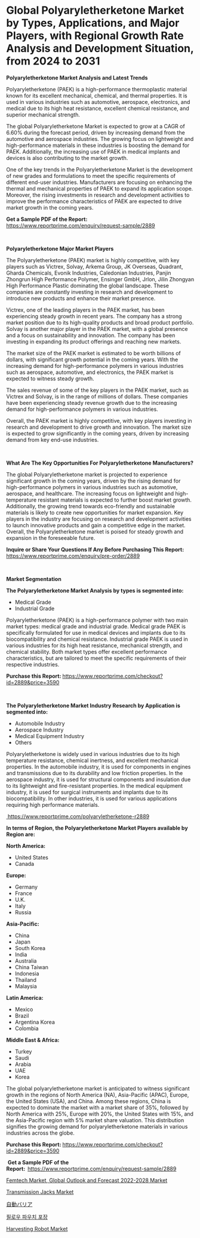 <p><h1>Global Polyaryletherketone Market by Types, Applications, and Major Players, with Regional Growth Rate Analysis and Development Situation, from 2024 to 2031</h1></p><p><strong>Polyaryletherketone Market Analysis and Latest Trends</strong></p>
<p><p>Polyaryletherketone (PAEK) is a high-performance thermoplastic material known for its excellent mechanical, chemical, and thermal properties. It is used in various industries such as automotive, aerospace, electronics, and medical due to its high heat resistance, excellent chemical resistance, and superior mechanical strength.</p><p>The global Polyaryletherketone Market is expected to grow at a CAGR of 6.60% during the forecast period, driven by increasing demand from the automotive and aerospace industries. The growing focus on lightweight and high-performance materials in these industries is boosting the demand for PAEK. Additionally, the increasing use of PAEK in medical implants and devices is also contributing to the market growth.</p><p>One of the key trends in the Polyaryletherketone Market is the development of new grades and formulations to meet the specific requirements of different end-user industries. Manufacturers are focusing on enhancing the thermal and mechanical properties of PAEK to expand its application scope. Moreover, the rising investments in research and development activities to improve the performance characteristics of PAEK are expected to drive market growth in the coming years.</p></p>
<p><strong>Get a Sample PDF of the Report:&nbsp;</strong> <a href="https://www.reportprime.com/enquiry/request-sample/2889">https://www.reportprime.com/enquiry/request-sample/2889</a></p>
<p>&nbsp;</p>
<p><strong>Polyaryletherketone Major Market Players</strong></p>
<p><p>The Polyaryletherketone (PAEK) market is highly competitive, with key players such as Victrex, Solvay, Arkema Group, JK Overseas, Quadrant, Gharda Chemicals, Evonik Industries, Caledonian Industries, Panjin Zhongrun High Performance Polymer, Ensinger GmbH, Jrlon, Jilin Zhongyan High Performance Plastic dominating the global landscape. These companies are constantly investing in research and development to introduce new products and enhance their market presence.</p><p>Victrex, one of the leading players in the PAEK market, has been experiencing steady growth in recent years. The company has a strong market position due to its high-quality products and broad product portfolio. Solvay is another major player in the PAEK market, with a global presence and a focus on sustainability and innovation. The company has been investing in expanding its product offerings and reaching new markets.</p><p>The market size of the PAEK market is estimated to be worth billions of dollars, with significant growth potential in the coming years. With the increasing demand for high-performance polymers in various industries such as aerospace, automotive, and electronics, the PAEK market is expected to witness steady growth.</p><p>The sales revenue of some of the key players in the PAEK market, such as Victrex and Solvay, is in the range of millions of dollars. These companies have been experiencing steady revenue growth due to the increasing demand for high-performance polymers in various industries.</p><p>Overall, the PAEK market is highly competitive, with key players investing in research and development to drive growth and innovation. The market size is expected to grow significantly in the coming years, driven by increasing demand from key end-use industries.</p></p>
<p>&nbsp;</p>
<p><strong>What Are The Key Opportunities For Polyaryletherketone Manufacturers?</strong></p>
<p><p>The global Polyaryletherketone market is projected to experience significant growth in the coming years, driven by the rising demand for high-performance polymers in various industries such as automotive, aerospace, and healthcare. The increasing focus on lightweight and high-temperature resistant materials is expected to further boost market growth. Additionally, the growing trend towards eco-friendly and sustainable materials is likely to create new opportunities for market expansion. Key players in the industry are focusing on research and development activities to launch innovative products and gain a competitive edge in the market. Overall, the Polyaryletherketone market is poised for steady growth and expansion in the foreseeable future.</p></p>
<p><strong>Inquire or Share Your Questions If Any Before Purchasing This Report:</strong> <a href="https://www.reportprime.com/enquiry/pre-order/2889">https://www.reportprime.com/enquiry/pre-order/2889</a></p>
<p>&nbsp;</p>
<p><strong>Market Segmentation</strong></p>
<p><strong>The Polyaryletherketone Market Analysis by types is segmented into:</strong></p>
<p><ul><li>Medical Grade</li><li>Industrial Grade</li></ul></p>
<p><p>Polyaryletherketone (PAEK) is a high-performance polymer with two main market types: medical grade and industrial grade. Medical grade PAEK is specifically formulated for use in medical devices and implants due to its biocompatibility and chemical resistance. Industrial grade PAEK is used in various industries for its high heat resistance, mechanical strength, and chemical stability. Both market types offer excellent performance characteristics, but are tailored to meet the specific requirements of their respective industries.</p></p>
<p><strong>Purchase this Report:&nbsp;</strong><a href="https://www.reportprime.com/checkout?id=2889&price=3590">https://www.reportprime.com/checkout?id=2889&price=3590</a></p>
<p>&nbsp;</p>
<p><strong>The Polyaryletherketone Market Industry Research by Application is segmented into:</strong></p>
<p><ul><li>Automobile Industry</li><li>Aerospace Industry</li><li>Medical Equipment Industry</li><li>Others</li></ul></p>
<p><p>Polyaryletherketone is widely used in various industries due to its high temperature resistance, chemical inertness, and excellent mechanical properties. In the automobile industry, it is used for components in engines and transmissions due to its durability and low friction properties. In the aerospace industry, it is used for structural components and insulation due to its lightweight and fire-resistant properties. In the medical equipment industry, it is used for surgical instruments and implants due to its biocompatibility. In other industries, it is used for various applications requiring high performance materials.</p></p>
<p><a href="https://www.reportprime.com/polyaryletherketone-r2889">&nbsp;https://www.reportprime.com/polyaryletherketone-r2889</a></p>
<p><strong>In terms of Region, the Polyaryletherketone Market Players available by Region are:</strong></p>
<p>
    <p> <strong> North America: </strong>
        <ul>
            <li>United States</li>
            <li>Canada</li>
        </ul>
        </p> 
    <p> <strong> Europe: </strong>
        <ul>
            <li>Germany</li>
            <li>France</li>
            <li>U.K.</li>
            <li>Italy</li>
            <li>Russia</li>
        </ul>
        </p> 
    <p> <strong> Asia-Pacific: </strong>
        <ul>
            <li>China</li>
            <li>Japan</li>
            <li>South Korea</li>
            <li>India</li>
            <li>Australia</li>
            <li>China Taiwan</li>
            <li>Indonesia</li>
            <li>Thailand</li>
            <li>Malaysia</li>
        </ul>
        </p> 
    <p> <strong> Latin America: </strong>
        <ul>
            <li>Mexico</li>
            <li>Brazil</li>
            <li>Argentina Korea</li>
            <li>Colombia</li>
        </ul>
        </p> 
    <p> <strong> Middle East & Africa: </strong>
        <ul>
            <li>Turkey</li>
            <li>Saudi</li>
            <li>Arabia</li>
            <li>UAE</li>
            <li>Korea</li>
        </ul>
    </p>
    </p>
<p><p>The global polyaryletherketone market is anticipated to witness significant growth in the regions of North America (NA), Asia-Pacific (APAC), Europe, the United States (USA), and China. Among these regions, China is expected to dominate the market with a market share of 35%, followed by North America with 25%, Europe with 20%, the United States with 15%, and the Asia-Pacific region with 5% market share valuation. This distribution signifies the growing demand for polyaryletherketone materials in various industries across the globe.</p></p>
<p><strong>Purchase this Report: </strong><a href="https://www.reportprime.com/checkout?id=2889&price=3590">https://www.reportprime.com/checkout?id=2889&price=3590</a></p>
<p>&nbsp;<strong>Get a Sample PDF of the Report:&nbsp;&nbsp;</strong><a href="https://www.reportprime.com/enquiry/request-sample/2889">https://www.reportprime.com/enquiry/request-sample/2889</a></p>
<p><strong></strong></p>
<p><p><a href="https://medium.com/@alanpeterson1911/femtech-market-global-outlook-and-forecast-2022-2028-market-market-segmentation-geographical-8a7c2fe8606b">Femtech Market, Global Outlook and Forecast 2022-2028 Market</a></p><p><a href="https://www.linkedin.com/pulse/deep-dive-transmission-jacks-market-itstrends-segmentation-competitive-f29fe">Transmission Jacks Market</a></p><p><a href="https://medium.com/@ameliaordoneza/%E8%87%AA%E5%8B%95%E3%83%90%E3%83%AA%E3%82%A2%E5%B8%82%E5%A0%B4%E8%A6%8F%E6%A8%A1%E3%81%AF%E5%B9%B4%E7%8E%879-%E3%81%A7%E6%88%90%E9%95%B7%E3%81%97-%E3%81%93%E3%81%AE%E3%83%AC%E3%83%9D%E3%83%BC%E3%83%88%E3%81%AF%E3%82%BF%E3%82%A4%E3%83%97-%E3%82%A2%E3%83%97%E3%83%AA%E3%82%B1%E3%83%BC%E3%82%B7%E3%83%A7%E3%83%B3-%E6%88%90%E9%95%B7-%E3%81%8A%E3%82%88%E3%81%B32024%E5%B9%B4%E3%81%8B%E3%82%892031%E5%B9%B4%E3%81%BE%E3%81%A7%E3%81%AE%E4%BA%88%E6%B8%AC%E3%81%AB%E3%82%88%E3%82%8B%E5%88%86%E6%9E%90%E3%82%92%E3%82%AB%E3%83%90%E3%83%BC%E3%81%97%E3%81%A6%E3%81%84%E3%81%BE%E3%81%99-d3e5506c2999">自動バリア</a></p><p><a href="https://medium.com/@dunce678678/%EB%B2%A0%EA%B0%9C-%ED%8C%8C%EC%9A%B0%EC%B9%98-%ED%8F%AC%EC%9E%A5-%EC%8B%9C%EC%9E%A5-%EC%8B%9C%EC%9E%A5-%EC%84%B8%EB%B6%84%ED%99%94-%EC%A7%80%EC%97%AD-%EB%B0%8F-2031%EB%85%84%EA%B9%8C%EC%A7%80%EC%9D%98-%EC%8B%9C%EC%9E%A5-%EC%98%88%EC%B8%A1-c3baa66cf7aa">필로우 파우치 포장</a></p><p><a href="https://issuu.com/reportprime-2/docs/harvesting-robot-market-size-2030.pptx">Harvesting Robot Market</a></p></p>